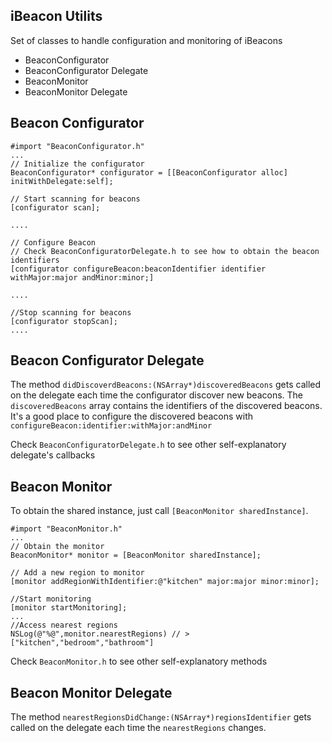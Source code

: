 ## iBeacon Utilits

Set of classes to handle configuration and monitoring of iBeacons

- BeaconConfigurator
- BeaconConfigurator Delegate
- BeaconMonitor
- BeaconMonitor Delegate


## Beacon Configurator

``` objc
#import "BeaconConfigurator.h"
...
// Initialize the configurator
BeaconConfigurator* configurator = [[BeaconConfigurator alloc] initWithDelegate:self];

// Start scanning for beacons
[configurator scan];

....

// Configure Beacon
// Check BeaconConfiguratorDelegate.h to see how to obtain the beacon identifiers
[configurator configureBeacon:beaconIdentifier identifier withMajor:major andMinor:minor;]

....

//Stop scanning for beacons 
[configurator stopScan];
....

```

## Beacon Configurator Delegate

The method `didDiscoverdBeacons:(NSArray*)discoveredBeacons` gets called on the delegate each time the configurator discover new beacons. The `discoveredBeacons` array contains the identifiers of the discovered beacons. It's a good place to configure the discovered beacons with `configureBeacon:identifier:withMajor:andMinor`

Check `BeaconConfiguratorDelegate.h` to see other self-explanatory delegate's callbacks

## Beacon Monitor
To obtain the shared instance, just call `[BeaconMonitor sharedInstance]`.

``` objc
#import "BeaconMonitor.h"
...
// Obtain the monitor
BeaconMonitor* monitor = [BeaconMonitor sharedInstance];

// Add a new region to monitor
[monitor addRegionWithIdentifier:@"kitchen" major:major minor:minor];

//Start monitoring
[monitor startMonitoring];
...
//Access nearest regions
NSLog(@"%@",monitor.nearestRegions) // > ["kitchen","bedroom","bathroom"]

```

Check `BeaconMonitor.h` to see other self-explanatory methods

## Beacon Monitor Delegate
The method `nearestRegionsDidChange:(NSArray*)regionsIdentifier` gets called on the delegate each time the `nearestRegions` changes.


